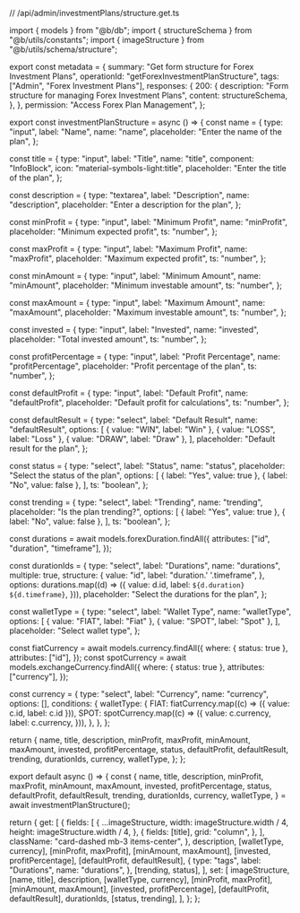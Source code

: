 // /api/admin/investmentPlans/structure.get.ts

import { models } from "@b/db";
import { structureSchema } from "@b/utils/constants";
import { imageStructure } from "@b/utils/schema/structure";

export const metadata = {
  summary: "Get form structure for Forex Investment Plans",
  operationId: "getForexInvestmentPlanStructure",
  tags: ["Admin", "Forex Investment Plans"],
  responses: {
    200: {
      description: "Form structure for managing Forex Investment Plans",
      content: structureSchema,
    },
  },
  permission: "Access Forex Plan Management",
};

export const investmentPlanStructure = async () => {
  const name = {
    type: "input",
    label: "Name",
    name: "name",
    placeholder: "Enter the name of the plan",
  };

  const title = {
    type: "input",
    label: "Title",
    name: "title",
    component: "InfoBlock",
    icon: "material-symbols-light:title",
    placeholder: "Enter the title of the plan",
  };

  const description = {
    type: "textarea",
    label: "Description",
    name: "description",
    placeholder: "Enter a description for the plan",
  };

  const minProfit = {
    type: "input",
    label: "Minimum Profit",
    name: "minProfit",
    placeholder: "Minimum expected profit",
    ts: "number",
  };

  const maxProfit = {
    type: "input",
    label: "Maximum Profit",
    name: "maxProfit",
    placeholder: "Maximum expected profit",
    ts: "number",
  };

  const minAmount = {
    type: "input",
    label: "Minimum Amount",
    name: "minAmount",
    placeholder: "Minimum investable amount",
    ts: "number",
  };

  const maxAmount = {
    type: "input",
    label: "Maximum Amount",
    name: "maxAmount",
    placeholder: "Maximum investable amount",
    ts: "number",
  };

  const invested = {
    type: "input",
    label: "Invested",
    name: "invested",
    placeholder: "Total invested amount",
    ts: "number",
  };

  const profitPercentage = {
    type: "input",
    label: "Profit Percentage",
    name: "profitPercentage",
    placeholder: "Profit percentage of the plan",
    ts: "number",
  };

  const defaultProfit = {
    type: "input",
    label: "Default Profit",
    name: "defaultProfit",
    placeholder: "Default profit for calculations",
    ts: "number",
  };

  const defaultResult = {
    type: "select",
    label: "Default Result",
    name: "defaultResult",
    options: [
      { value: "WIN", label: "Win" },
      { value: "LOSS", label: "Loss" },
      { value: "DRAW", label: "Draw" },
    ],
    placeholder: "Default result for the plan",
  };

  const status = {
    type: "select",
    label: "Status",
    name: "status",
    placeholder: "Select the status of the plan",
    options: [
      { label: "Yes", value: true },
      { label: "No", value: false },
    ],
    ts: "boolean",
  };

  const trending = {
    type: "select",
    label: "Trending",
    name: "trending",
    placeholder: "Is the plan trending?",
    options: [
      { label: "Yes", value: true },
      { label: "No", value: false },
    ],
    ts: "boolean",
  };

  const durations = await models.forexDuration.findAll({
    attributes: ["id", "duration", "timeframe"],
  });

  const durationIds = {
    type: "select",
    label: "Durations",
    name: "durations",
    multiple: true,
    structure: {
      value: "id",
      label: "duration.' '.timeframe",
    },
    options: durations.map((d) => ({
      value: d.id,
      label: `${d.duration} ${d.timeframe}`,
    })),
    placeholder: "Select the durations for the plan",
  };

  const walletType = {
    type: "select",
    label: "Wallet Type",
    name: "walletType",
    options: [
      { value: "FIAT", label: "Fiat" },
      { value: "SPOT", label: "Spot" },
    ],
    placeholder: "Select wallet type",
  };

  const fiatCurrency = await models.currency.findAll({
    where: { status: true },
    attributes: ["id"],
  });
  const spotCurrency = await models.exchangeCurrency.findAll({
    where: { status: true },
    attributes: ["currency"],
  });

  const currency = {
    type: "select",
    label: "Currency",
    name: "currency",
    options: [],
    conditions: {
      walletType: {
        FIAT: fiatCurrency.map((c) => ({ value: c.id, label: c.id })),
        SPOT: spotCurrency.map((c) => ({
          value: c.currency,
          label: c.currency,
        })),
      },
    },
  };

  return {
    name,
    title,
    description,
    minProfit,
    maxProfit,
    minAmount,
    maxAmount,
    invested,
    profitPercentage,
    status,
    defaultProfit,
    defaultResult,
    trending,
    durationIds,
    currency,
    walletType,
  };
};

export default async () => {
  const {
    name,
    title,
    description,
    minProfit,
    maxProfit,
    minAmount,
    maxAmount,
    invested,
    profitPercentage,
    status,
    defaultProfit,
    defaultResult,
    trending,
    durationIds,
    currency,
    walletType,
  } = await investmentPlanStructure();

  return {
    get: [
      {
        fields: [
          {
            ...imageStructure,
            width: imageStructure.width / 4,
            height: imageStructure.width / 4,
          },
          {
            fields: [title],
            grid: "column",
          },
        ],
        className: "card-dashed mb-3 items-center",
      },
      description,
      [walletType, currency],
      [minProfit, maxProfit],
      [minAmount, maxAmount],
      [invested, profitPercentage],
      [defaultProfit, defaultResult],
      {
        type: "tags",
        label: "Durations",
        name: "durations",
      },
      [trending, status],
    ],
    set: [
      imageStructure,
      [name, title],
      description,
      [walletType, currency],
      [minProfit, maxProfit],
      [minAmount, maxAmount],
      [invested, profitPercentage],
      [defaultProfit, defaultResult],
      durationIds,
      [status, trending],
    ],
  };
};

